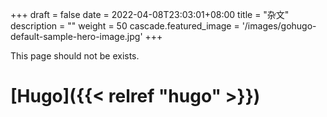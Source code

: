 +++ 
draft = false
date = 2022-04-08T23:03:01+08:00
title = "杂文"
description = ""
weight = 50
cascade.featured_image = '/images/gohugo-default-sample-hero-image.jpg'
+++

This page should not be exists.

# [Hugo]({{< relref "hugo" >}})


